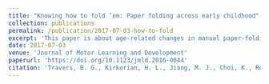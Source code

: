 ```yaml
---
title: "Knowing how to fold ’em: Paper folding across early childhood"
collection: publications
permalink: /publication/2017-07-03-how-to-fold
excerpt: 'This paper is about age-related changes in manual paper-folding across early childhood.'
date: 2017-07-03
venue: 'Journal of Motor Learning and Development'
paperurl: 'https://doi.org/10.1123/jmld.2016-0044'
citation: 'Travers, B. G., Kirkorian, H. L., Jiang, M. J., Choi, K., Rosengren, K. S., Pavalko, P., & Jobin, P. (2017). Knowing how to fold ’em: Paper folding across early childhood. <i>Journal of Motor Learning and Development.</i> Advance Online Publication.'
---
```

